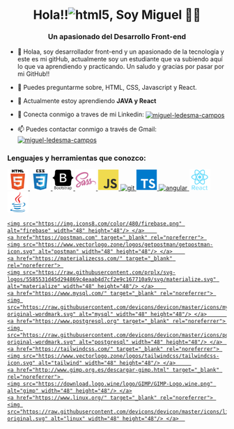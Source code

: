 <h1 align="center">Hola!!<img src="https://gifs.org.es/gifs/2020/09/7215/gif-para-saludar.gif" alt="html5" width="48" height="48"/>, Soy Miguel 👨‍💻</h1>
<h3 align="center">Un apasionado del Desarrollo Front-end</h3>



- 📗 Holaa, soy desarrollador front-end y un apasionado de la tecnología y este es mi gitHub, actualmente soy un estudiante que va subiendo aquí lo que va aprendiendo y practicando. Un saludo y gracias por pasar por mi GitHub!! 

- 💬 Puedes preguntarme sobre, HTML, CSS, Javascript y React.

- 🌱 Actualmente estoy aprendiendo **JAVA y React**

- 💼 Conecta conmigo a traves de mi Linkedin: <span align="left-top">
<a href="https://linkedin.com/in/miguel-ledesma-campos" target="blank"><img align="center" src="https://raw.githubusercontent.com/rahuldkjain/github-profile-readme-generator/master/src/images/icons/Social/linked-in-alt.svg" alt="miguel-ledesma-campos" height="20" width="30" /></a>
</span>

- 📫 Puedes contactar conmigo a través de Gmail: <span align="left-top">
<a href="mailto:angelmiguellc35@gmail.com"><img align="center" src="https://cdn-icons-png.flaticon.com/512/281/281769.png" alt="miguel-ledesma-campos" height="20" width="20" /></a>
</span>

<h3 align="left">Lenguajes y herramientas que conozco:</h3>
<p align="left"> 
    <a href="https://www.w3schools.com/html/" target="_blank" rel="noreferrer"> 
    <img src="https://raw.githubusercontent.com/devicons/devicon/master/icons/html5/html5-original-wordmark.svg" alt="html5" width="48" height="48"/> </a>
     <a href="https://www.w3schools.com/css/" target="_blank" rel="noreferrer"> 
    <img src="https://raw.githubusercontent.com/devicons/devicon/master/icons/css3/css3-original-wordmark.svg" alt="css3" width="48" height="48"/> </a>
    <a href="https://getbootstrap.com" target="_blank" rel="noreferrer"> 
    <img src="https://raw.githubusercontent.com/devicons/devicon/master/icons/bootstrap/bootstrap-plain-wordmark.svg" alt="bootstrap" width="48" height="48"/> </a>
    <a href="https://sass-lang.com" target="_blank" rel="noreferrer"> 
    <img src="https://raw.githubusercontent.com/devicons/devicon/master/icons/sass/sass-original.svg" alt="sass" width="48" height="48"/> </a>       
    <a href="https://developer.mozilla.org/en-US/docs/Web/JavaScript" target="_blank" rel="noreferrer"> 
    <img src="https://raw.githubusercontent.com/devicons/devicon/master/icons/javascript/javascript-original.svg" alt="javascript" width="48" height="48"/> </a>
    <a href="https://git-scm.com/" target="_blank" rel="noreferrer"> 
    <img src="https://www.vectorlogo.zone/logos/git-scm/git-scm-icon.svg" alt="git" width="48" height="48"/> </a>
    <a href="https://www.typescriptlang.org/" target="_blank" rel="noreferrer"> 
    <img src="https://raw.githubusercontent.com/devicons/devicon/master/icons/typescript/typescript-original.svg" alt="typescript" width="48" height="48"/> </a>       
    <a href="https://angular.io" target="_blank" rel="noreferrer"> 
    <img src="https://angular.io/assets/images/logos/angular/angular.svg" alt="angular" width="48" height="48"/> </a>     
    <a href="https://reactjs.org/" target="_blank" rel="noreferrer"> 
    <img src="https://raw.githubusercontent.com/devicons/devicon/master/icons/react/react-original-wordmark.svg" alt="react" width="48" height="48"/> </a>         
    <a href="https://www.java.com" target="_blank" rel="noreferrer">
    <img src="https://raw.githubusercontent.com/devicons/devicon/master/icons/java/java-original.svg" alt="java" width="48" height="48"/> </a>     
    <a href="https://firebase.google.com/?gclid=CjwKCAiAioifBhAXEiwApzCztmx9VhSEh66GGz985HG9iq28yRw5jGLd6ilZFEfnG9_XN2CUAV9llRoCbJ4QAvD_BwE&gclsrc=aw.ds&hl=es-419" target="_blank" rel="noreferrer">
     
        
    <img src="https://img.icons8.com/color/480/firebase.png" alt="firebase" width="48" height="48"/> </a>    
    <a href="https://postman.com" target="_blank" rel="noreferrer"> 
    <img src="https://www.vectorlogo.zone/logos/getpostman/getpostman-icon.svg" alt="postman" width="48" height="48"/> </a>    
    <a href="https://materializecss.com/" target="_blank" rel="noreferrer"> 
    <img src="https://raw.githubusercontent.com/prplx/svg-logos/5585531d45d294869c4eaab4d7cf2e9c167710a9/svg/materialize.svg" alt="materialize" width="48" height="48"/> </a>    
    <a href="https://www.mysql.com/" target="_blank" rel="noreferrer"> 
    <img src="https://raw.githubusercontent.com/devicons/devicon/master/icons/mysql/mysql-original-wordmark.svg" alt="mysql" width="48" height="48"/> </a>       
    <a href="https://www.postgresql.org" target="_blank" rel="noreferrer"> 
    <img src="https://raw.githubusercontent.com/devicons/devicon/master/icons/postgresql/postgresql-original-wordmark.svg" alt="postgresql" width="48" height="48"/> </a>                
    <a href="https://tailwindcss.com/" target="_blank" rel="noreferrer"> 
    <img src="https://www.vectorlogo.zone/logos/tailwindcss/tailwindcss-icon.svg" alt="tailwind" width="48" height="48"/> </a>     
    <a href="http://www.gimp.org.es/descargar-gimp.html" target="_blank" rel="noreferrer"> 
    <img src="https://download.logo.wine/logo/GIMP/GIMP-Logo.wine.png" alt="gimp" width="48" height="48"/> </a>
    <a href="https://www.linux.org/" target="_blank" rel="noreferrer"> 
    <img src="https://raw.githubusercontent.com/devicons/devicon/master/icons/linux/linux-original.svg" alt="linux" width="48" height="48"/> </a>  
</p>
 


